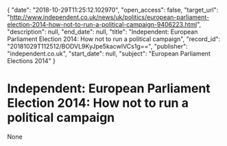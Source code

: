 {
  "date": "2018-10-29T11:25:12.102970", 
  "open_access": false, 
  "target_url": "http://www.independent.co.uk/news/uk/politics/european-parliament-election-2014-how-not-to-run-a-political-campaign-9406223.html", 
  "description": null, 
  "end_date": null, 
  "title": "Independent:  European Parliament Election 2014: How not to run a political campaign", 
  "record_id": "20181029T112512/BODVL9KyJpe5kacwIVCs1g==", 
  "publisher": "independent.co.uk", 
  "start_date": null, 
  "subject": "European Parliament Elections 2014"
}

# Independent:  European Parliament Election 2014: How not to run a political campaign

None